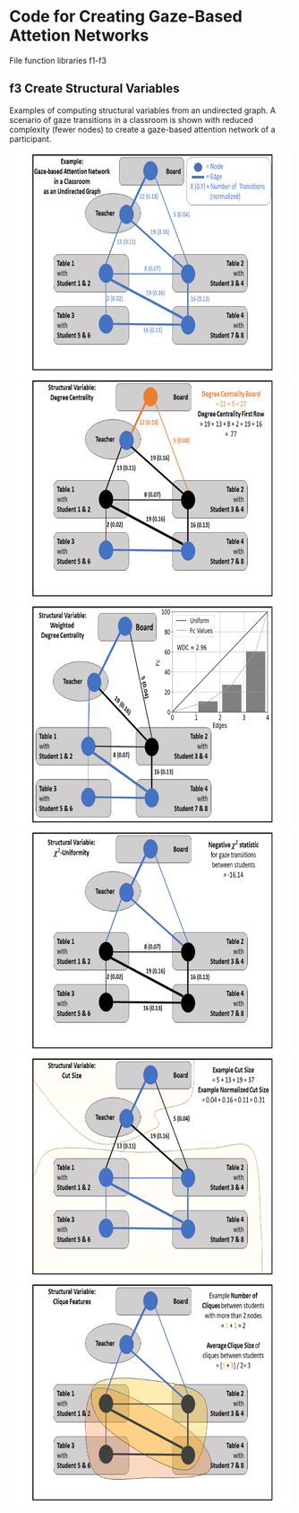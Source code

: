 # Code for Creating Gaze-Based Attetion Networks

File function libraries f1-f3

## f3 Create Structural Variables

Examples of computing structural variables from an undirected graph. A scenario of gaze transitions in a classroom is shown with reduced complexity (fewer nodes) to create a gaze-based attention network of a participant.  

<img src="img/SV_1.png" height="400"> 

<img src="img/SV_2.png" height="400"> 

<img src="img/SV_3.png" height="400"> 

<img src="img/SV_4.png" height="400"> 

<img src="img/SV_5.png" height="400"> 

<img src="img/SV_6.png" height="400"> 